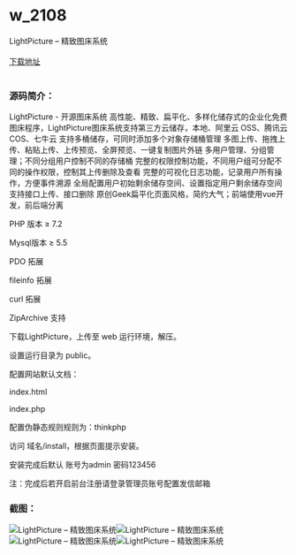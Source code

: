 # w_2108
LightPicture – 精致图床系统
<br/></br>
[下载地址](https://www.uuid2.com/2108.html "下载地址")
<br/></br>
<h3>源码简介：</h3>
<p>LightPicture - 开源图床系统 高性能、精致、扁平化、多样化储存式的企业化免费图床程序，LightPicture图床系统支持第三方云储存，本地、阿里云 OSS、腾讯云 COS、七牛云 支持多桶储存，可同时添加多个对象存储桶管理 多图上传、拖拽上传、粘贴上传、上传预览、全屏预览、一键复制图片外链 多用户管理、分组管理；不同分组用户控制不同的存储桶 完整的权限控制功能，不同用户组可分配不同的操作权限，控制其上传删除及查看 完整的可视化日志功能，记录用户所有操作，方便事件溯源 全局配置用户初始剩余储存空间、设置指定用户剩余储存空间 支持接口上传、接口删除 原创Geek扁平化页面风格，简约大气；前端使用vue开发，前后端分离<p>
<p>PHP 版本 ≥ 7.2<p>
<p>Mysql版本 ≥ 5.5<p>
<p>PDO 拓展<p>
<p>fileinfo 拓展<p>
<p>curl 拓展<p>
<p>ZipArchive 支持<p>
<p>下载LightPicture，上传至 web 运行环境，解压。<p>
<p>设置运行目录为 public。<p>
<p>配置网站默认文档：<p>
<p>index.html<p>
<p>index.php<p>
<p>配置伪静态规则规则为：thinkphp<p>
<p>访问 域名/install，根据页面提示安装。<p>
<p>安装完成后默认 账号为admin 密码123456<p>
<p>注：完成后若开启前台注册请登录管理员账号配置发信邮箱<p>
<h3>截图：</h3>
<img src="https://www.uuid2.com/wp-content/uploads/img/202205/2a8e112140.png" alt="LightPicture – 精致图床系统"><img src="https://www.uuid2.com/wp-content/uploads/img/202205/2a8e112332.png" alt="LightPicture – 精致图床系统"><img src="https://www.uuid2.com/wp-content/uploads/img/202205/2a8e112119.png" alt="LightPicture – 精致图床系统"><img src="https://www.uuid2.com/wp-content/uploads/img/202205/2a8e112226.png" alt="LightPicture – 精致图床系统">
